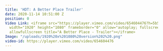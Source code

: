 ```yaml
---
title: 'HDT: A Better Place Trailer'
date: 2020-11-14 10:51:00 Z
position: 0
Video Link: <iframe src="https://player.vimeo.com/video/654604476?h=5b58eecba5&amp;badge=0&amp;autopause=0&amp;player_id=0&amp;app_id=58479"
  width="1920" height="1080" frameborder="0" allow="autoplay; fullscreen; picture-in-picture"
  allowfullscreen title="A Better Place - Trailer"></iframe>
Image: "/uploads/1920%20x%201080%20version%202%20.png"
video-id: https://player.vimeo.com/video/654604476
---
```


